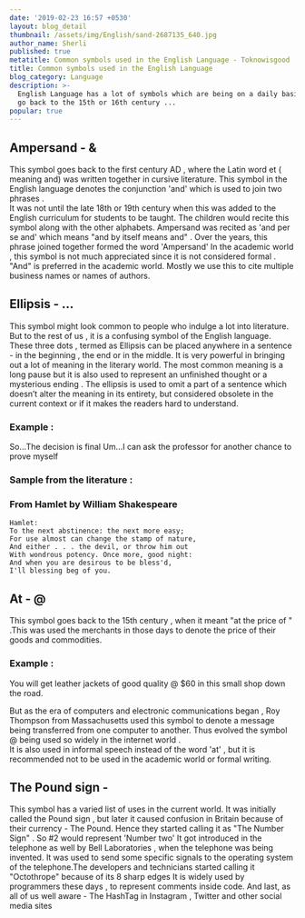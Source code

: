 ```yaml
---
date: '2019-02-23 16:57 +0530'
layout: blog_detail
thumbnail: /assets/img/English/sand-2687135_640.jpg
author_name: Sherli
published: true
metatitle: Common symbols used in the English Language - Toknowisgood
title: Common symbols used in the English Language
blog_category: Language
description: >-
  English Language has a lot of symbols which are being on a daily basis. They
  go back to the 15th or 16th century ...
popular: true
---
```


## Ampersand - &

This symbol goes back to the first century AD , where the Latin word et ( meaning and) was
written together in cursive literature. This symbol in the English language denotes the conjunction 'and' which is used to join two phrases .  
It was not until the late 18th or 19th century when this was added to the English curriculum for students to be taught.
The children would recite this symbol along with the other alphabets. Ampersand was recited as 'and per se and' which means "and by itself means and" . Over the years, this phrase joined together formed the word 'Ampersand'
In the academic world , this symbol is not much appreciated since it is not considered formal . "And" is preferred in the academic world. Mostly we use this to cite multiple business names or names of authors.

## Ellipsis - …

This symbol might look common to people who indulge a lot into literature. But to the rest of us , it is a confusing symbol of the English language.
These three dots , termed as Ellipsis can be placed anywhere in a sentence - in the beginning , the end or in the middle. It is very powerful in bringing out a lot of meaning in the literary world. The most common meaning is a long pause but it is also used to represent an unfinished thought or a mysterious ending . The ellipsis is used to omit a part of a sentence which doesn’t alter the meaning in its entirety, but considered obsolete in the current context or if it makes the readers hard to understand.

### Example :

So…The decision is final
Um…I can ask the professor for another chance to prove myself

### Sample from the literature :

### From Hamlet by William Shakespeare

    Hamlet:
    To the next abstinence: the next more easy;
    For use almost can change the stamp of nature,
    And either . . . the devil, or throw him out
    With wondrous potency. Once more, good night:
    And when you are desirous to be bless'd,
    I'll blessing beg of you.

## At - @

This symbol goes back to the 15th century , when it meant "at the price of " .This was used the merchants in those days to denote the price of their goods and commodities.

### Example :

You will get leather jackets of good quality @ \$60 in this small shop down the road.

But as the era of computers and electronic communications began , Roy Thompson from Massachusetts used this symbol to denote a message being transferred from one computer to another.
Thus evolved the symbol @ being used so widely in the internet world .  
It is also used in informal speech instead of the word 'at' , but it is recommended not to be used in the academic world or formal writing.

## The Pound sign -

This symbol has a varied list of uses in the current world.
It was initially called the Pound sign , but later it caused confusion in Britain because of their currency - The Pound. Hence they started calling it as "The Number Sign" . So #2 would represent 'Number two'
It got introduced in the telephone as well by Bell Laboratories , when the telephone was being invented. It was used to send some specific signals to the operating system of the telephone.The developers and technicians started calling it "Octothrope" because of its 8 sharp edges
It is widely used by programmers these days , to represent comments inside code. And last, as all of us well aware - The HashTag in Instagram , Twitter and other social media sites
